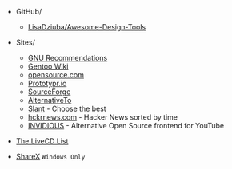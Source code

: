* GitHub/
    * [LisaDziuba/Awesome-Design-Tools ](https://github.com/LisaDziuba/Awesome-Design-Tools)

* Sites/
    * [GNU Recommendations](https://www.gnu.org/software/free-software-for-education.html)
    * [Gentoo Wiki](https://wiki.installgentoo.com/wiki/Main_Page)
    * [opensource.com](https://opensource.com/alternatives)
    * [Prototypr.io](https://www.prototypr.io/tools/)
    * [SourceForge](https://sourceforge.net/)
    * [AlternativeTo](https://alternativeto.net/)
    * [Slant](https://www.slant.co/) - Choose the best
    * [hckrnews.com](https://hckrnews.com) - Hacker News sorted by time
    * [INVIDIOUS](https://invidio.us/) - Alternative Open Source frontend for YouTube

* [The LiveCD List](https://livecdlist.com/about/)
* [ShareX](https://getsharex.com/) ```Windows Only```